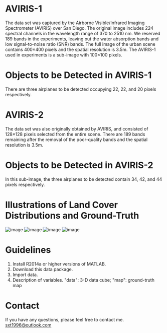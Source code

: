 # AVIRIS-1
The data set was captured by the Airborne Visible/Infrared Imaging Spectrometer (AVIRIS) over San Diego. The original image includes 224 spectral channels in the wavelength range of 370 to 2510 nm. We reserved 189 bands in the experiments, leaving out the water absorption bands and low signal-to-noise ratio (SNR) bands. The full image of the urban scene contains 400×400 pixels and the spatial resolution is 3.5m. The AVIRIS-1 used in experiments is a sub-image with 100×100 pixels. 
# Objects to be Detected in AVIRIS-1
There are three airplanes to be detected occupying 22, 22, and 20 pixels respectively.
# AVIRIS-2
The data set was also originally obtained by AVIRIS, and consisted of 128×128 pixels selected from the entire scene. There are 189 bands remaining after the removal of the poor-quality bands and the spatial resolution is 3.5m. 
# Objects to be Detected in AVIRIS-2
In this sub-image, the three airplanes to be detected contain 34, 42, and 44 pixels respectively.
# Illustrations of Land Cover Distributions and Ground-Truth
![image](https://github.com/sxt1996/Data-Sets-for-Hyperspectral-Detection-AVIRIS-1-and-AVIRIS-2/assets/55687887/01c82dba-b192-4f1f-8707-d2f9510ae8a9)
![image](https://github.com/sxt1996/Data-Sets-for-Hyperspectral-Detection-AVIRIS-1-and-AVIRIS-2/assets/55687887/5803ad20-ce73-4d43-a0e2-bb89519f8553)
![image](https://github.com/sxt1996/Data-Sets-for-Hyperspectral-Detection-AVIRIS-1-and-AVIRIS-2/assets/55687887/5484d8f6-1c63-4b5f-94d7-ef1b5904754a)
![image](https://github.com/sxt1996/Data-Sets-for-Hyperspectral-Detection-AVIRIS-1-and-AVIRIS-2/assets/55687887/c9a32c6a-e3d2-420a-91a8-254b70beb3bf)
# Guidelines
1. Install R2014a or higher versions of MATLAB.
2. Download this data package.
3. Import data.
4. Description of variables. "data": 3-D data cube; "map": ground-truth map
# Contact
If you have any questions, please feel free to contact me.
sxt1996@outlook.com

